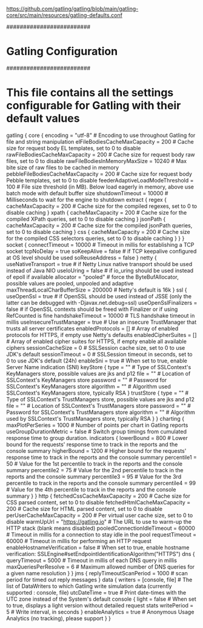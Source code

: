 https://github.com/gatling/gatling/blob/main/gatling-core/src/main/resources/gatling-defaults.conf

#########################
# Gatling Configuration #
#########################

# This file contains all the settings configurable for Gatling with their default values

gatling {
  core {
    encoding = "utf-8"                      # Encoding to use throughout Gatling for file and string manipulation
    elFileBodiesCacheMaxCapacity = 200      # Cache size for request body EL templates, set to 0 to disable
    rawFileBodiesCacheMaxCapacity = 200     # Cache size for request body raw files, set to 0 to disable
    rawFileBodiesInMemoryMaxSize = 10240    # Max bite size of raw files to be cached in memory
    pebbleFileBodiesCacheMaxCapacity = 200  # Cache size for request body Pebble templates, set to 0 to disable
    feederAdaptiveLoadModeThreshold = 100   # File size threshold (in MB). Below load eagerly in memory, above use batch mode with default buffer size
    shutdownTimeout = 10000                 # Milliseconds to wait for the engine to shutdown
    extract {
      regex {
        cacheMaxCapacity = 200              # Cache size for the compiled regexes, set to 0 to disable caching
      }
      xpath {
        cacheMaxCapacity = 200              # Cache size for the compiled XPath queries,  set to 0 to disable caching
      }
      jsonPath {
        cacheMaxCapacity = 200              # Cache size for the compiled jsonPath queries, set to 0 to disable caching
      }
      css {
        cacheMaxCapacity = 200              # Cache size for the compiled CSS selectors queries,  set to 0 to disable caching
      }
    }
  }
  socket {
    connectTimeout = 10000                  # Timeout in millis for establishing a TCP socket
    tcpNoDelay = true
    soKeepAlive = false                     # if TCP keepalive configured at OS level should be used
    soReuseAddress = false
  }
  netty {
    useNativeTransport = true               # if Netty Linux native transport should be used instead of Java NIO
    useIoUring = false                      # if io_uring should be used instead of epoll if available
    allocator = "pooled"                    # force the ByteBufAllocator, possible values are pooled, unpooled and adaptive
    maxThreadLocalCharBufferSize = 200000   # Netty's default is 16k
  }
  ssl {
    useOpenSsl = true                       # if OpenSSL should be used instead of JSSE (only the latter can be debugged with -Djavax.net.debug=ssl)
    useOpenSslFinalizers = false            # if OpenSSL contexts should be freed with Finalizer or if using RefCounted is fine
    handshakeTimeout = 10000                # TLS handshake timeout in millis
    useInsecureTrustManager = true          # Use an insecure TrustManager that trusts all server certificates
    enabledProtocols = []                   # Array of enabled protocols for HTTPS, if empty use Netty's defaults
    enabledCipherSuites = []                # Array of enabled cipher suites for HTTPS, if empty enable all available ciphers
    sessionCacheSize = 0                    # SSLSession cache size, set to 0 to use JDK's default
    sessionTimeout = 0                      # SSLSession timeout in seconds, set to 0 to use JDK's default (24h)
    enableSni = true                        # When set to true, enable Server Name indication (SNI)
    keyStore {
      type = ""                             # Type of SSLContext's KeyManagers store, possible values are jks and p12
      file = ""                             # Location of SSLContext's KeyManagers store
      password = ""                         # Password for SSLContext's KeyManagers store
      algorithm = ""                        # Algorithm used SSLContext's KeyManagers store, typically RSA
    }
    trustStore {
      type = ""                             # Type of SSLContext's TrustManagers store, possible values are jks and p12
      file = ""                             # Location of SSLContext's TrustManagers store
      password = ""                         # Password for SSLContext's TrustManagers store
      algorithm = ""                        # Algorithm used by SSLContext's TrustManagers store, typically RSA
    }
  }
  charting {
    maxPlotPerSeries = 1000                 # Number of points per chart in Gatling reports
    useGroupDurationMetric = false          # Switch group timings from cumulated response time to group duration.
    indicators {
      lowerBound = 800                      # Lower bound for the requests' response time to track in the reports and the console summary
      higherBound = 1200                    # Higher bound for the requests' response time to track in the reports and the console summary
      percentile1 = 50                      # Value for the 1st percentile to track in the reports and the console summary
      percentile2 = 75                      # Value for the 2nd percentile to track in the reports and the console summary
      percentile3 = 95                      # Value for the 3rd percentile to track in the reports and the console summary
      percentile4 = 99                      # Value for the 4th percentile to track in the reports and the console summary
    }
  }
  http {
    fetchedCssCacheMaxCapacity = 200        # Cache size for CSS parsed content, set to 0 to disable
    fetchedHtmlCacheMaxCapacity = 200       # Cache size for HTML parsed content, set to 0 to disable
    perUserCacheMaxCapacity = 200           # Per virtual user cache size, set to 0 to disable
    warmUpUrl = "https://gatling.io"        # The URL to use to warm-up the HTTP stack (blank means disabled)
    pooledConnectionIdleTimeout = 60000     # Timeout in millis for a connection to stay idle in the pool
    requestTimeout = 60000                  # Timeout in millis for performing an HTTP request
    enableHostnameVerification = false      # When set to true, enable hostname verification: SSLEngine#setEndpointIdentificationAlgorithm("HTTPS")
    dns {
      queryTimeout = 5000                   # Timeout in millis of each DNS query in millis
      maxQueriesPerResolve = 6              # Maximum allowed number of DNS queries for a given name resolution
    }
  }
  jms {
    replyTimeoutScanPeriod = 1000           # scan period for timed out reply messages
  }
  data {
    writers = [console, file]               # The list of DataWriters to which Gatling write simulation data (currently supported : console, file)
    utcDateTime = true                      # Print date-times with the UTC zone instead of the System's default
    console {
      light = false                         # When set to true, displays a light version without detailed request stats
      writePeriod = 5                       # Write interval, in seconds
    }
    enableAnalytics = true                  # Anonymous Usage Analytics (no tracking), please support
  }
}